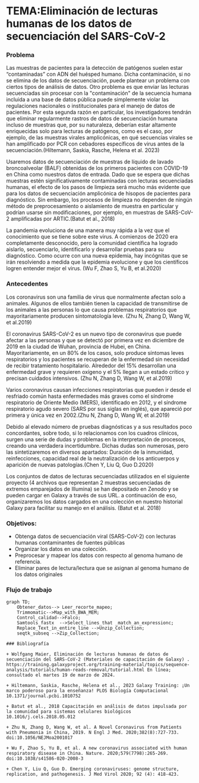 # TEMA:Eliminación de lecturas humanas de los datos de secuenciación del SARS-CoV-2

### Problema

Las muestras de pacientes para la detección de patógenos suelen estar “contaminadas” con ADN del huésped humano. Dicha contaminación, si no se elimina de los datos de secuenciación, puede plantear un problema con ciertos tipos de análisis de datos. Otro problema es que enviar las lecturas secuenciadas sin procesar con la "contaminación" de la secuencia humana incluida a una base de datos pública puede simplemente violar las regulaciones nacionales o institucionales para el manejo de datos de pacientes. Por esta segunda razón en particular, los investigadores tendrán que eliminar regularmente rastros de datos de secuenciación humana incluso de muestras que, por su naturaleza, deberían estar altamente enriquecidas solo para lecturas de patógenos, como es el caso, por ejemplo, de las muestras virales amplicónicas, en qué secuencias virales se han amplificado por PCR con cebadores específicos de virus antes de la secuenciación.(Hiltemann, Saskia, Rasche, Helena et al. 2023)

Usaremos datos de secuenciación de muestras de líquido de lavado broncoalveolar (BALF) obtenidas de los primeros pacientes con COVID-19 en China como nuestros datos de entrada. Dado que se espera que dichas muestras estén significativamente contaminadas con lecturas secuenciadas humanas, el efecto de los pasos de limpieza será mucho más evidente que para los datos de secuenciación amplicónica de hisopos de pacientes para diagnóstico. Sin embargo, los procesos de limpieza no dependen de ningún método de preprocesamiento o aislamiento de muestra en particular y podrían usarse sin modificaciones, por ejemplo, en muestras de SARS-CoV-2 amplificadas por ARTIC.(Batut et al., 2018)

La pandemia evoluciona de una manera muy rápida a la vez que el conocimiento que se tiene sobre este virus. A comienzos de 2020 era completamente desconocido, pero la comunidad científica ha logrado aislarlo, secuenciarlo, identificarlo y desarrollar pruebas para su diagnóstico. Como ocurre con una nueva epidemia, hay incógnitas que se irán resolviendo a medida que la epidemia evolucione y que los científicos logren entender mejor el virus. (Wu F, Zhao S, Yu B, et al.2020)

### Antecedentes

Los coronavirus son una familia de virus que normalmente afectan solo a animales. Algunos de ellos también tienen la capacidad de transmitirse de los animales a las personas lo que causa problemas respiratorios que mayoritariamente producen sintomatología leve. (Zhu N, Zhang D, Wang W, et al.2019)

El coronavirus SARS-CoV-2 es un nuevo tipo de coronavirus que puede afectar a las personas y que se detectó por primera vez en diciembre de 2019 en la ciudad de Wuhan, provincia de Hubei, en China. Mayoritariamente, en un 80% de los casos, solo produce síntomas leves respiratorios y los pacientes se recuperan de la enfermedad sin necesidad de recibir tratamiento hospitalario. Alrededor del 15% desarrollan una enfermedad grave y requieren oxígeno y el 5% llegan a un estado crítico y precisan cuidados intensivos. (Zhu N, Zhang D, Wang W, et al.2019)

Varios coronavirus causan infecciones respiratorias que pueden ir desde el resfriado común hasta enfermedades más graves como el síndrome respiratorio de Oriente Medio (MERS), identificado en 2012, y el síndrome respiratorio agudo severo (SARS por sus siglas en inglés), que apareció por primera y única vez en 2002.(Zhu N, Zhang D, Wang W, et al.2019)

Debido al elevado número de pruebas diagnósticas y a sus resultados poco concordantes, sobre todo, si lo relacionamos con los cuadros clínicos, surgen una serie de dudas y problemas en la interpretación de procesos, creando una verdadera incertidumbre. Dichas dudas son numerosas, pero las sintetizaremos en diversos apartados: Duración de la inmunidad, reinfecciones, capacidad real de la neutralización de los anticuerpos y aparición de nuevas patologías.(Chen Y, Liu Q, Guo D.2020)



Los conjuntos de datos de lecturas secuenciadas utilizados en el siguiente proyecto (4 archivos que representan 2 muestras secuenciadas de extremos emparejados de Illumina) se han depositado en Zenodo y se pueden cargar en Galaxy a través de sus URL. a continuación de eso, organizaremos los datos cargados en una colección en nuestro historial Galaxy para facilitar su manejo en el análisis. (Batut et al. 2018) 

### Objetivos:

+ Obtenga datos de secuenciación viral (SARS-CoV-2) con lecturas humanas contaminantes de fuentes públicas
+ Organizar los datos en una colección.
+ Preprocesar y mapear los datos con respecto al genoma humano de referencia.
+ Eliminar pares de lectura/lectura que se asignan al genoma humano de los datos originales

### Flujo de trabajo

```mermaid
graph TD;
    Obtener_datos--> Leer_recorte_mapeo;
    Trimmomatic-->Map_with_BWA_MEM;
    Control_calidad-->Falco;
    Samtools_fastx  -->Select_lines_that _match_an_expressionc;
    Replace_Text_in_entire_line -->Unzip_Collection;
    seqtk_subseq -->Zip_Collection;

### Bibliografía

+ Wolfgang Maier, Eliminación de lecturas humanas de datos de secuenciación del SARS-CoV-2 (Materiales de capacitación de Galaxy) . https://training.galaxyproject.org/training-material/topics/sequence-analysis/tutorials/human-reads-removal/tutorial.html En línea; consultado el martes 19 de marzo de 2024.

+ Hiltemann, Saskia, Rasche, Helena et al., 2023 Galaxy Training: ¡Un marco poderoso para la enseñanza! PLOS Biología Computacional 10.1371/journal.pcbi.1010752

+ Batut et al., 2018 Capacitación en análisis de datos impulsada por la comunidad para sistemas celulares biológicos 10.1016/j.cels.2018.05.012

+ Zhu N, Zhang D, Wang W, et al. A Novel Coronavirus from Patients with Pneumonia in China, 2019. N Engl J Med. 2020;382(8):727-733. doi:10.1056/NEJMoa2001017

+ Wu F, Zhao S, Yu B, et al. A new coronavirus associated with human respiratory disease in China. Nature. 2020;579(7798):265-269. doi:10.1038/s41586-020-2008-3

+ Chen Y, Liu Q, Guo D. Emerging coronaviruses: genome structure, replication, and pathogenesis. J Med Virol 2020; 92 (4): 418-423.
